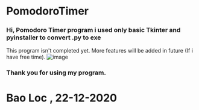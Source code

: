 # PomodoroTimer

### Hi, Pomodoro Timer program i used only basic Tkinter and pyinstaller to convert .py to exe
This program isn't completed yet. More features will be added in future (If i have free time).
![image](https://user-images.githubusercontent.com/67360122/134138723-4d450dec-b9f5-4485-a285-f2fc02c0f02a.png)

### Thank you for using my program.

# Bao Loc , 22-12-2020
